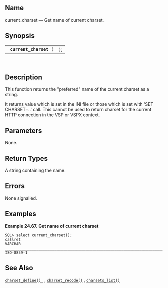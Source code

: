 <div id="fn_current_charset" class="refentry">

<div class="titlepage">

</div>

<div class="refnamediv">

## Name

current_charset — Get name of current charset.

</div>

<div class="refsynopsisdiv">

## Synopsis

<div id="fsyn_current_charset" class="funcsynopsis">

|                              |      |
|------------------------------|------|
| ` `**`current_charset`**` (` | `)`; |

<div class="funcprototype-spacer">

 

</div>

</div>

</div>

<div id="desc_current_charset" class="refsect1">

## Description

This function returns the "preferred" name of the current charset as a
string.

It returns value which is set in the INI file or those which is set with
'SET CHARSET=..' call. This cannot be used to return charset for the
current HTTP connection in the VSP or VSPX context.

</div>

<div id="params_current_charset" class="refsect1">

## Parameters

None.

</div>

<div id="ret_current_charset" class="refsect1">

## Return Types

A <span class="type">string </span> containing the name.

</div>

<div id="errors_current_charset" class="refsect1">

## Errors

None signalled.

</div>

<div id="examples_current_charset" class="refsect1">

## Examples

<div id="ex_current_charset" class="example">

**Example 24.67. Get name of current charset**

<div class="example-contents">

``` screen
SQL> select current_charset();
callret
VARCHAR
_______________________________________________________________________________
ISO-8859-1
```

</div>

</div>

  

</div>

<div id="seealso_current_charset" class="refsect1">

## See Also

<a href="fn_charset_define.html" class="link"
title="charset_define"><code
class="function">charset_define() </code></a> ,
<a href="fn_charset_recode.html" class="link"
title="charset_recode"><code
class="function">charset_recode()</code></a> ,
<a href="fn_charsets_list.html" class="link" title="charsets_list"><code
class="function">charsets_list()</code></a>

</div>

</div>
